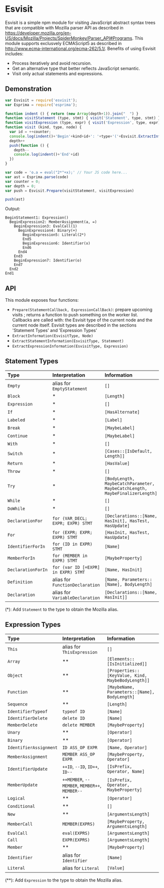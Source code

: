 # Esvisit

Esvisit is a simple npm module for visiting JavaScript abstract syntax trees that are compatible with Mozilla parser API as described in https://developer.mozilla.org/en-US/docs/Mozilla/Projects/SpiderMonkey/Parser_API#Programs.
This module supports exclusvely ECMAScript5 as described in http://www.ecma-international.org/ecma-262/5.1/.
Benefits of using Esvisit includes:
* Process iteratively and avoid recursion.
* Get an alternative type that better reflects JavaScript semantic.
* Visit only actual statements and expressions.

## Demonstration

```javascript
var Esvisit = require('esvisit');
var Esprima = require('esprima');

function indent () { return (new Array(depth+1)).join("  ") }
function visitStatement (type, stmt) { visit('Statement', type, stmt) }
function visitExpression (type, expr) { visit('Expression', type, expr) }
function visit (kind, type, node) {
  var id = ++counter;
  console.log(indent()+'Begin'+kind+id+': '+type+'('+Esvisit.ExtractInformation(type, node).join(", ")+')')
  depth++
  push(function () {
    depth--
    console.log(indent()+'End'+id)
  })
}

var code = 'o.a = eval("2*"+x);' // Your JS code here...
var ast = Esprima.parse(code)
var counter = 0;
var depth = 0;
var push = Esvisit.Prepare(visitStatement, visitExpression)

push(ast)
```

Output:

```
BeginStatement1: Expression()
  BeginExpression2: MemberAssignment(a, =)
    BeginExpression3: EvalCall(1)
      BeginExpression4: Binary(+)
        BeginExpression5: Literal(2*)
        End5
        BeginExpression6: Identifier(x)
        End6
      End4
    End3
    BeginExpression7: Identifier(o)
    End7
  End2
End1
```

## API

This module exposes four functions:
* `Prepare(StatementCallback, ExpressionCallBack)`: prepare upcoming visits ; returns a function to push something on the worker list. Callbacks are called with: the Esvisit type of the current node and the current node itself. Esvisit types are described in the sections 'Statement Types' and 'Expression Types'
* `ExtractInformation(EsvisitType, Node)`
* `ExtractStatementInformation(EsvisitType, Statement)`
* `ExtractExpressionInformation(EsvisitType, Expression)`

## Statement Types

Type | Interpretation | Information
:----|:---------------|:-----------
`Empty` | alias for `EmptyStatement` | `[]`
`Block` | * | `[Length]`
`Expression` | * | `[]`
`If` | * | `[HasAlternate]`
`Labeled` | * | `[Label]`
`Break` | * | `[MaybeLabel]`
`Continue` | * | `[MaybeLabel]`
`With` | * | `[]`
`Switch` | * | `[Cases::[IsDefault, Length]]`
`Return` | * | `[HasValue]`
`Throw` | * | `[]`
`Try` | * | `[BodyLength, MaybeCatchParameter, MaybeCatchLength, MaybeFinalizerLength]`
`While` | * | `[]`
`DoWhile` | * | `[]`
`DeclarationFor` | `for (VAR_DECL; EXPR; EXPR) STMT` | `[Declarations::[Name, HasInit], HasTest, HasUpdate]`
`For` | `for (EXPR; EXPR; EXPR) STMT` | `[HasInit, HasTest, HasUpdate]`
`IdentifierForIn` | `for (ID in EXPR) STMT` | `[Name]`
`MemberForIn` | `for (MEMBER in EXPR) STMT` | `[MaybeProperty]`
`DeclarationForIn` | `for (var ID [=EXPR] in EXPR) STMT` | `[Name, HasInit]`
`Definition` | alias for `FunctionDeclaration` | `[Name, Parameters::[Name], BodyLength]`
`Declaration` | alias for `VariableDeclaration` | `[Declarations::[Name, HasInit]]`

(*): Add `Statement` to the type to obtain the Mozilla alias.

## Expression Types

Type | Interpretation | Information
:----|:---------------|:-----------
`This` | alias for `ThisExpression` | `[]`
`Array` | ** | `[Elements::[IsInitialized]]`
`Object` | ** | `[Properties::[KeyValue, Kind, MaybeBodyLength]]`
`Function` | ** | `[MaybeName, Parameters::[Name], BodyLength]`
`Sequence` | ** | `[Length]`
`IdentifierTypeof` | `typeof ID` | `[Name]`
`IdentifierDelete` | `delete ID` | `[Name]`
`MemberDelete` | `delete MEMBER` | `[MaybeProperty]`
`Unary` | ** | `[Operator]`
`Binary` | ** | `[Operator]`
`IdentifierAssignment` | `ID ASS_OP EXPR` | `[Name, Operator]`
`MemberAssignment` | `MEMBER ASS_OP EXPR` | `[MaybeProperty, Operator]`
`IdentifierUpdate` | `++ID`, `--ID`, `ID++`, `ID--` | `[IsPrefix, Operator, Name]`
`MemberUpdate` | `++MEMBER`, `--MEMBER`, `MEMBER++`, `MEMBER--` | `[IsPrefix, Operator, MaybeProperty]`
`Logical` | ** | `[Operator]`
`Conditional` | ** | `[]`
`New` | ** | `[ArgumentsLength]`
`MemberCall` | `MEMBER(EXPRS)` | `[MaybeProperty, ArgumentsLength]`
`EvalCall` | `eval(EXPRS)` | `[ArgumentsLength]`
`Call` | `EXPR(EXPRS)` | `[ArgumentsLength]`
`Member` | ** | `[MaybeProperty]`
`Identifier` | alias for `Identifier` | `[Name]`
`Literal` | alias for `Literal` | `[Value]`

(**): Add `Expression` to the type to obtain the Mozilla alias.

